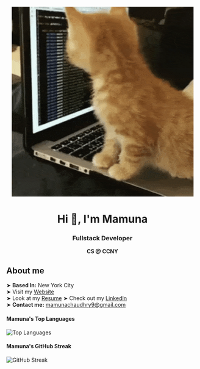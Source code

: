 <p align="center">
  <img src="https://github.com/MChaudhry9/MChaudhry9/blob/main/header2.gif" alt="Header GIF">
</p>

<div align="center">
  <h1>Hi 👋, I'm Mamuna</h1>
  <h3>Fullstack Developer</h3>
  <strong>CS @ CCNY</strong>
</div>

## About me  
➤ **Based In:** New York City  
➤ Visit my [Website](http://mchaudhry.me)  
➤ Look at my [Resume](https://drive.google.com/file/d/1zo4hTXDdqVW6Zz6KPEnHa8Yan41IZeRc/view?usp=sharing)
➤ Check out my [LinkedIn](https://www.linkedin.com/in/mamuna-chaudhry/)  
➤ **Contact me:** [mamunachaudhry9@gmail.com](mailto:mamunachaudhry9@gmail.com)  

#### Mamuna's Top Languages  
![Top Languages](https://github-readme-stats.vercel.app/api/top-langs/?username=MChaudhry9&layout=compact)  

#### Mamuna's GitHub Streak  
![GitHub Streak](https://github-readme-streak-stats.herokuapp.com/?user=MChaudhry9&theme=tokyonight)  



